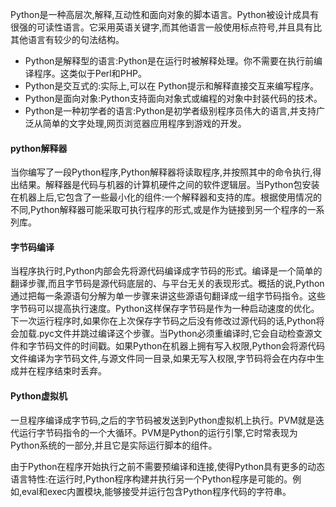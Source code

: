 Python是一种高层次,解释,互动性和面向对象的脚本语言。Python被设计成具有很强的可读性语言。它采用英语关键字,而其他语言一般使用标点符号,并且具有比其他语言有较少的句法结构。

- Python是解释型的语言:Python是在运行时被解释处理。你不需要在执行前编译程序。这类似于Perl和PHP。
- Python是交互式的:实际上,可以在 Python提示和解释直接交互来编写程序。
- Python是面向对象:Python支持面向对象式或编程的对象中封装代码的技术。
- Python是一种初学者的语言:Python是初学者级别程序员伟大的语言,并支持广泛从简单的文字处理,网页浏览器应用程序到游戏的开发。

#### python解释器
当你编写了一段Python程序,Python解释器将读取程序,并按照其中的命令执行,得出结果。解释器是代码与机器的计算机硬件之间的软件逻辑层。当Python包安装在机器上后,它包含了一些最小化的组件:一个解释器和支持的库。根据使用情况的不同,Python解释器可能采取可执行程序的形式,或是作为链接到另一个程序的一系列库。

#### 字节码编译
当程序执行时,Python内部会先将源代码编译成字节码的形式。编译是一个简单的翻译步骤,而且字节码是源代码底层的、与平台无关的表现形式。概括的说,Python通过把每一条源语句分解为单一步骤来讲这些源语句翻译成一组字节码指令。这些字节码可以提高执行速度。Python这样保存字节码是作为一种启动速度的优化。下一次运行程序时,如果你在上次保存字节码之后没有修改过源代码的话,Python将会加载.pyc文件并跳过编译这个步骤。当Python必须重编译时,它会自动检查源文件和字节码文件的时间戳。如果Python在机器上拥有写入权限,Python会将源代码文件编译为字节码文件,与源文件同一目录,如果无写入权限,字节码将会在内存中生成并在程序结束时丢弃。

#### Python虚拟机
一旦程序编译成字节码,之后的字节码被发送到Python虚拟机上执行。PVM就是迭代运行字节码指令的一个大循环。PVM是Python的运行引擎,它时常表现为Python系统的一部分,并且它是实际运行脚本的组件。

由于Python在程序开始执行之前不需要预编译和连接,使得Python具有更多的动态语言特性:在运行时,Python程序构建并执行另一个Python程序是可能的。例如,eval和exec内置模块,能够接受并运行包含Python程序代码的字符串。


